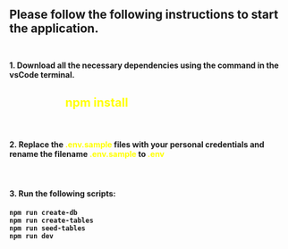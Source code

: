 ## Please follow the following instructions to start the application. <br> <br>
#### 1. Download all the necessary dependencies using the command in the vsCode terminal.
   <h2 style="margin-left:100px; color: #ff0;"><strong>npm install<strong></h2><br>

#### 2. Replace the <strong style="color:#ff0">.env.sample</strong> files with your personal credentials and rename the filename <strong style="color:#ff0">.env.sample</strong> to <strong style="color:#ff0;">.env</strong><br><br><br>

#### 3. Run the following scripts:
```npm run create-db```<br>
```npm run create-tables```<br>
```npm run seed-tables```<br>
```npm run dev```

